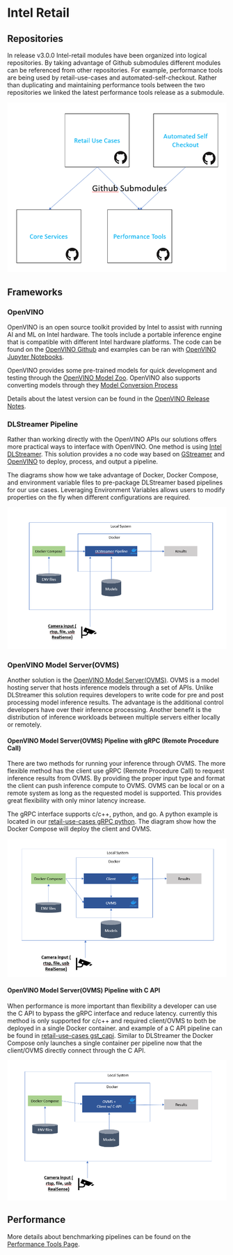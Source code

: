 # Intel Retail

## Repositories

In release v3.0.0 Intel-retail modules have been organized into logical repositories. By taking advantage of Github submodules different modules can be referenced from other repositories. For example, performance tools are being used by retail-use-cases and automated-self-checkout. Rather than duplicating and maintaining performance tools between the two repositories we linked the latest performance tools release as a submodule. 

[![Intel Retail Repositories](../images/intel-retail-repos.png)](../images/intel-retail-repos.png)

## Frameworks

### OpenVINO

OpenVINO is an open source toolkit provided by Intel to assist with running AI and ML on Intel hardware. The tools include a portable inference engine that is compatible with different Intel hardware platforms. The code can be found on the [OpenVINO Github](https://github.com/openvinotoolkit/openvino) and examples can be ran with [OpenVINO Jupyter Notebooks](https://github.com/openvinotoolkit/openvino_notebooks).

OpenVINO provides some pre-trained models for quick development and testing through the [OpenVINO Model Zoo](https://github.com/openvinotoolkit/open_model_zoo). OpenVINO also supports converting models through they [Model Conversion Process](https://docs.openvino.ai/2024/openvino-workflow/model-preparation/convert-model-to-ir.html)

Details about the latest version can be found in the [OpenVINO Release Notes](https://www.intel.com/content/www/us/en/developer/articles/release-notes/openvino/2024-1.html).

### DLStreamer Pipeline

Rather than working directly with the OpenVINO APIs our solutions offers more practical ways to interface with OpenVINO. One method is using [Intel DLStreamer](https://github.com/dlstreamer/dlstreamer). This solution provides a no code way based on [GStreamer](https://gstreamer.freedesktop.org/) and [OpenVINO](https://www.intel.com/content/www/us/en/developer/tools/openvino-toolkit/get-started.html) to deploy, process, and output a pipeline. 

The diagrams show how we take advantage of Docker, Docker Compose, and environment variable files to pre-package DLStreamer based pipelines for our use cases. Leveraging Environment Variables allows users to modify properties on the fly when different configurations are required.

[![DLStreamer Pipeline](../images/dlstreamer-pipeline.png)](../images/dlstreamer-pipeline.png)

### OpenVINO Model Server(OVMS)

Another solution is the [OpenVINO Model Server(OVMS)](https://github.com/openvinotoolkit/model_server). OVMS is a model hosting server that hosts inference models through a set of APIs. Unlike DLStreamer this solution requires developers to write code for pre and post processing model inference results. The advantage is the additional control developers have over their inference processing. Another benefit is the distribution of inference workloads between multiple servers either locally or remotely.

#### OpenVINO Model Server(OVMS) Pipeline with gRPC (Remote Procedure Call)

There are two methods for running your inference through OVMS. The more flexible method has the client use gRPC (Remote Procedure Call) to request inference results from OVMS. By providing the proper input type and format the client can push inference compute to OVMS. OVMS can be local or on a remote system as long as the requested model is supported. This provides great flexibility with only minor latency increase. 

The gRPC interface supports c/c++, python, and go. A python example is located in our [retail-use-cases gRPC python](https://github.com/intel-retail/retail-use-cases/tree/main/use-cases/grpc_python). The diagram show how the Docker Compose will deploy the client and OVMS. 

[![OpenVINO Model Server(OVMS) Pipeline with gRPC (Remote Procedure Call)](../images/ovms-grpc.png)](../images/ovms-grpc.png)

#### OpenVINO Model Server(OVMS) Pipeline with C API

When performance is more important than flexibility a developer can use the C API to bypass the gRPC interface and reduce latency. currently this method is only supported for c/c++ and required client/OVMS to both be deployed in a single Docker container. and example of a C API pipeline can be found in [retail-use-cases gst_capi](https://github.com/intel-retail/retail-use-cases/tree/main/use-cases/gst_capi). Similar to DLStreamer the Docker Compose only launches a single container per pipeline now that the client/OVMS directly connect through the C API.

[![OpenVINO Model Server(OVMS) Pipeline with C-API](../images/ovms-capi.png)](../images/ovms-capi.png)

## Performance

More details about benchmarking pipelines can be found on the [Performance Tools Page](../performance-tools/benchmark.md).
